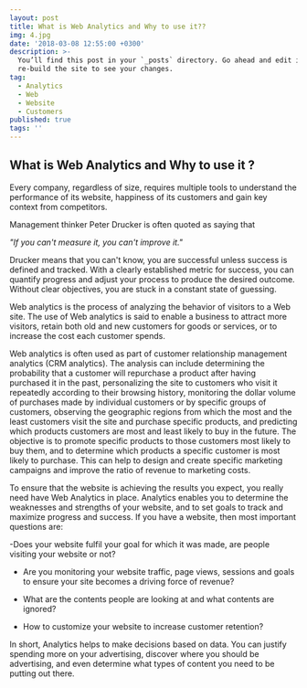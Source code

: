 ```yaml
---
layout: post
title: What is Web Analytics and Why to use it??
img: 4.jpg
date: '2018-03-08 12:55:00 +0300'
description: >-
  You’ll find this post in your `_posts` directory. Go ahead and edit it and
  re-build the site to see your changes.
tag:
  - Analytics
  - Web
  - Website
  - Customers
published: true
tags: ''
---
```


## What is Web Analytics and Why to use it ?

Every company, regardless of size, requires multiple tools to understand the performance of its website, happiness of its customers and gain key context from competitors. 

Management thinker Peter Drucker is often quoted as saying that 

_"If you can't measure it, you can't improve it."_

Drucker means that you can't know, you are successful unless success is defined and tracked. With a clearly established metric for success, you can quantify progress and adjust your process to produce the desired outcome. Without clear objectives, you are stuck in a constant state of guessing.

Web analytics is the process of analyzing the behavior of visitors to a Web site. The use of Web analytics is said to enable a business to attract more visitors, retain both old and new customers for goods or services, or to increase the cost each customer spends.

Web analytics is often used as part of customer relationship management analytics (CRM analytics). The analysis can include determining the probability that a customer will repurchase a product after having purchased it in the past, personalizing the site to customers who visit it repeatedly according to their browsing history, monitoring the dollar volume of purchases made by individual customers or by specific groups of customers, observing the geographic regions from which the most and the least customers visit the site and purchase specific products, and predicting which products customers are most and least likely to buy in the future. The objective is to promote specific products to those customers most likely to buy them, and to determine which products a specific customer is most likely to purchase. This can help to design and create specific marketing campaigns and improve the ratio of revenue to marketing costs.

To ensure that the website is achieving the results you expect, you really need have Web Analytics in place. Analytics enables you to determine the weaknesses and strengths of your website, and to set goals to track and maximize progress and success. If you have a website, then most important questions are: 

-Does your website fulfil your goal for which it was made, are people visiting your website or not? 

- Are you monitoring your website traffic, page views, sessions and goals to ensure your site becomes a driving force of revenue?

- What are the contents people are looking at and what contents are ignored?

- How to customize your website to increase customer retention?

In short, Analytics helps to make decisions based on data. You can justify spending more on your advertising, discover where you should be advertising, and even determine what types of content you need to be putting out there.
